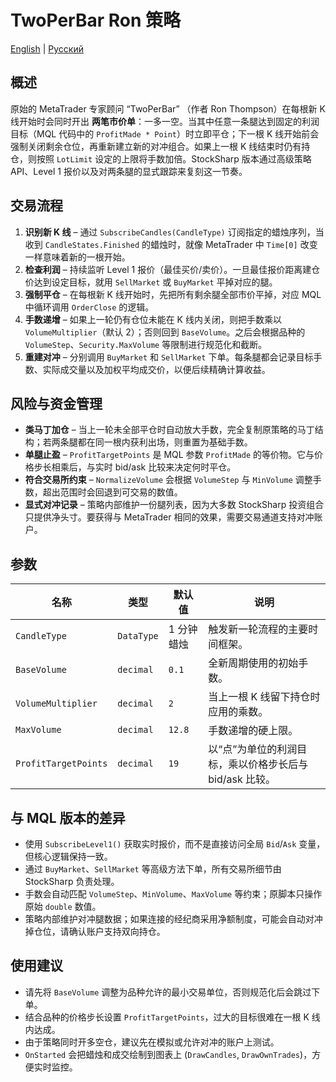 # TwoPerBar Ron 策略
[English](README.md) | [Русский](README_ru.md)

## 概述
原始的 MetaTrader 专家顾问 “TwoPerBar” （作者 Ron Thompson）在每根新 K 线开始时会同时开出 **两笔市价单**：一多一空。当其中任意一条腿达到固定的利润目标（MQL 代码中的 `ProfitMade * Point`）时立即平仓；下一根 K 线开始前会强制关闭剩余仓位，再重新建立新的对冲组合。如果上一根 K 线结束时仍有持仓，则按照 `LotLimit` 设定的上限将手数加倍。StockSharp 版本通过高级策略 API、Level 1 报价以及对两条腿的显式跟踪来复刻这一节奏。

## 交易流程
1. **识别新 K 线** – 通过 `SubscribeCandles(CandleType)` 订阅指定的蜡烛序列，当收到 `CandleStates.Finished` 的蜡烛时，就像 MetaTrader 中 `Time[0]` 改变一样意味着新的一根开始。
2. **检查利润** – 持续监听 Level 1 报价（最佳买价/卖价）。一旦最佳报价距离建仓价达到设定目标，就用 `SellMarket` 或 `BuyMarket` 平掉对应的腿。
3. **强制平仓** – 在每根新 K 线开始时，先把所有剩余腿全部市价平掉，对应 MQL 中循环调用 `OrderClose` 的逻辑。
4. **手数递增** – 如果上一轮仍有仓位未能在 K 线内关闭，则把手数乘以 `VolumeMultiplier`（默认 2）；否则回到 `BaseVolume`。之后会根据品种的 `VolumeStep`、`Security.MaxVolume` 等限制进行规范化和截断。
5. **重建对冲** – 分别调用 `BuyMarket` 和 `SellMarket` 下单。每条腿都会记录目标手数、实际成交量以及加权平均成交价，以便后续精确计算收益。

## 风险与资金管理
- **类马丁加仓** – 当上一轮未全部平仓时自动放大手数，完全复制原策略的马丁结构；若两条腿都在同一根内获利出场，则重置为基础手数。
- **单腿止盈** – `ProfitTargetPoints` 是 MQL 参数 `ProfitMade` 的等价物。它与价格步长相乘后，与实时 bid/ask 比较来决定何时平仓。
- **符合交易所约束** – `NormalizeVolume` 会根据 `VolumeStep` 与 `MinVolume` 调整手数，超出范围时会回退到可交易的数值。
- **显式对冲记录** – 策略内部维护一份腿列表，因为大多数 StockSharp 投资组合只提供净头寸。要获得与 MetaTrader 相同的效果，需要交易通道支持对冲账户。

## 参数
| 名称 | 类型 | 默认值 | 说明 |
| --- | --- | --- | --- |
| `CandleType` | `DataType` | 1 分钟蜡烛 | 触发新一轮流程的主要时间框架。 |
| `BaseVolume` | `decimal` | `0.1` | 全新周期使用的初始手数。 |
| `VolumeMultiplier` | `decimal` | `2` | 当上一根 K 线留下持仓时应用的乘数。 |
| `MaxVolume` | `decimal` | `12.8` | 手数递增的硬上限。 |
| `ProfitTargetPoints` | `decimal` | `19` | 以“点”为单位的利润目标，乘以价格步长后与 bid/ask 比较。 |

## 与 MQL 版本的差异
- 使用 `SubscribeLevel1()` 获取实时报价，而不是直接访问全局 `Bid`/`Ask` 变量，但核心逻辑保持一致。
- 通过 `BuyMarket`、`SellMarket` 等高级方法下单，所有交易所细节由 StockSharp 负责处理。
- 手数会自动匹配 `VolumeStep`、`MinVolume`、`MaxVolume` 等约束；原脚本只操作原始 `double` 数值。
- 策略内部维护对冲腿数据；如果连接的经纪商采用净额制度，可能会自动对冲掉仓位，请确认账户支持双向持仓。

## 使用建议
- 请先将 `BaseVolume` 调整为品种允许的最小交易单位，否则规范化后会跳过下单。
- 结合品种的价格步长设置 `ProfitTargetPoints`，过大的目标很难在一根 K 线内达成。
- 由于策略同时开多空仓，建议先在模拟或允许对冲的账户上测试。
- `OnStarted` 会把蜡烛和成交绘制到图表上 (`DrawCandles`, `DrawOwnTrades`)，方便实时监控。
